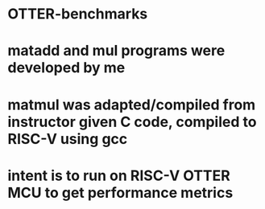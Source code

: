 # OTTER-benchmarks

# matadd and mul programs were developed by me

# matmul was adapted/compiled from instructor given C code, compiled to RISC-V using gcc

# intent is to run on RISC-V OTTER MCU to get performance metrics
